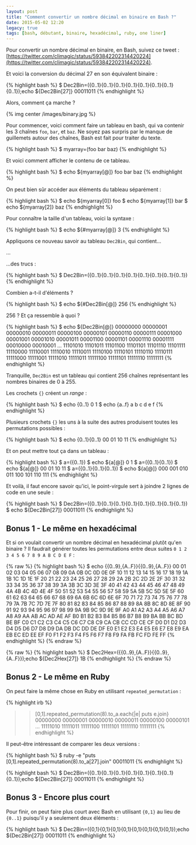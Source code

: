 ```yaml
---
layout: post
title: "Comment convertir un nombre décimal en binaire en Bash ?"
date: 2015-05-02 12:20
legacy: true
tags: [bash, débutant, binaire, hexadécimal, ruby, one liner]
---
```




Pour convertir un nombre décimal en binaire, en Bash, suivez ce tweet&nbsp;:
[https://twitter.com/climagic/status/593842202314420224](https://twitter.com/climagic/status/593842202314420224).

Et voici la conversion du décimal 27 en son équivalent binaire&nbsp;:

{% highlight bash %}
$ Dec2Bin=({0..1}{0..1}{0..1}{0..1}{0..1}{0..1}{0..1}{0..1});echo ${Dec2Bin[27]} 
00011011
{% endhighlight %}

Alors, comment ça marche ?

{% img center /images/binary.jpg %}

<!-- more -->

Pour commencer, voici comment faire un tableau en bash, qui va contenir les 3
chaînes `foo`, `bar`, et `baz`. Ne soyez pas surpris par le manque de guillemets
autour des chaînes, Bash est fait pour traiter du texte.

{% highlight bash %}
$ myarray=(foo bar baz)
{% endhighlight %}

Et voici comment afficher le contenu de ce tableau.

{% highlight bash %}
$ echo ${myarray[@]}
foo bar baz
{% endhighlight %}

On peut bien sûr accéder aux éléments du tableau séparément&nbsp;:

{% highlight bash %}
$ echo ${myarray[0]}
foo
$ echo ${myarray[1]}
bar
$ echo ${myarray[2]}
baz
{% endhighlight %}

Pour connaître la taille d'un tableau, voici la syntaxe&nbsp;:

{% highlight bash %}
$ echo ${#myarray[@]}
3
{% endhighlight %}

Appliquons ce nouveau savoir au tableau `Dec2Bin`, qui contient…

…

…des trucs&nbsp;:

{% highlight bash %}
$ Dec2Bin=({0..1}{0..1}{0..1}{0..1}{0..1}{0..1}{0..1}{0..1})
{% endhighlight %}

Combien a-t-il d'éléments ?

{% highlight bash %}
$ echo ${#Dec2Bin[@]}
256
{% endhighlight %}

256 ? Et ça ressemble à quoi ?

{% highlight bash %}
$ echo ${Dec2Bin[@]}
00000000 00000001 00000010 00000011 00000100 00000101 00000110 00000111 00001000 
00001001 00001010 00001011 00001100 00001101 00001110 00001111 00010000 00010001
...
11101010 11101011 11101100 11101101 11101110 11101111 11110000 11110001 11110010 
11110011 11110100 11110101 11110110 11110111 11111000 11111001 11111010 11111011 
11111100 11111101 11111110 11111111
{% endhighlight %}

Tranquille, `Dec2Bin` est un tableau qui contient 256 chaînes représentant les
nombres binaires de 0 à 255.

Les crochets `{}` créent un *range* :

{% highlight bash %}
$ echo {0..1}
0 1
$ echo {a..f}
a b c d e f
{% endhighlight %}

Plusieurs crochets `{}` les uns à la suite des autres produisent toutes les
permutations possibles&nbsp;:

{% highlight bash %}
$ echo {0..1}{0..1}
00 01 10 11
{% endhighlight %}

Et on peut mettre tout ça dans un tableau&nbsp;:

{% highlight bash %}
$ a=({0..1})
$ echo ${a[@]}
0 1
$ a=({0..1}{0..1})
$ echo ${a[@]}
00 01 10 11
$ a=({0..1}{0..1}{0..1})
$ echo ${a[@]}
000 001 010 011 100 101 110 111
{% endhighlight %}

Et voilà, il faut encore savoir qu'ici, le point-virgule sert à joindre 2 lignes de
code en une seule&nbsp;:

{% highlight bash %}
$ Dec2Bin=({0..1}{0..1}{0..1}{0..1}{0..1}{0..1}{0..1}{0..1})
$ echo ${Dec2Bin[27]}
00011011
{% endhighlight %}

## Bonus 1 - Le même en hexadécimal

Et si on voulait convertir un nombre décimal en hexadécimal plutôt qu'en
binaire ? Il faudrait générer toutes les permutations entre deux suites
`0 1 2 3 4 5 6 7 8 9 A B C D E F`&nbsp;:

{% raw %}
{% highlight bash %}
$ echo {{0..9},{A..F}}{{0..9},{A..F}}
00 01 02 03 04 05 06 07 08 09 0A 0B 0C 0D 0E 0F 10 11 12 13 14 15 16 17 18 19 1A 
1B 1C 1D 1E 1F 20 21 22 23 24 25 26 27 28 29 2A 2B 2C 2D 2E 2F 30 31 32 33 34 35 
36 37 38 39 3A 3B 3C 3D 3E 3F 40 41 42 43 44 45 46 47 48 49 4A 4B 4C 4D 4E 4F 50 
51 52 53 54 55 56 57 58 59 5A 5B 5C 5D 5E 5F 60 61 62 63 64 65 66 67 68 69 6A 6B 
6C 6D 6E 6F 70 71 72 73 74 75 76 77 78 79 7A 7B 7C 7D 7E 7F 80 81 82 83 84 85 86 
87 88 89 8A 8B 8C 8D 8E 8F 90 91 92 93 94 95 96 97 98 99 9A 9B 9C 9D 9E 9F A0 A1 
A2 A3 A4 A5 A6 A7 A8 A9 AA AB AC AD AE AF B0 B1 B2 B3 B4 B5 B6 B7 B8 B9 BA BB BC 
BD BE BF C0 C1 C2 C3 C4 C5 C6 C7 C8 C9 CA CB CC CD CE CF D0 D1 D2 D3 D4 D5 D6 D7 
D8 D9 DA DB DC DD DE DF E0 E1 E2 E3 E4 E5 E6 E7 E8 E9 EA EB EC ED EE EF F0 F1 F2 
F3 F4 F5 F6 F7 F8 F9 FA FB FC FD FE FF
{% endhighlight %}
{% endraw %}

{% raw %}
{% highlight bash %}
$ Dec2Hex=({{0..9},{A..F}}{{0..9},{A..F}});echo ${Dec2Hex[27]}
1B
{% endhighlight %}
{% endraw %}

## Bonus 2 - Le même en Ruby

On peut faire la même chose en Ruby en utilisant `repeated_permutation`&nbsp;:

{% highlight irb %}
>> [0,1].repeated_permutation(8).to_a.each{|e| puts e.join}
00000000
00000001
00000010
00000011
00000100
00000101
...
11111010
11111011
11111100
11111101
11111110
11111111
{% endhighlight %}

Il peut-être intéressant de comparer les deux versions&nbsp;:

{% highlight bash %}
$ ruby -e "puts [0,1].repeated_permutation(8).to_a[27].join"
00011011
{% endhighlight %}

{% highlight bash %}
$ Dec2Bin=({0..1}{0..1}{0..1}{0..1}{0..1}{0..1}{0..1}{0..1});echo ${Dec2Bin[27]} 
00011011
{% endhighlight %}

## Bonus 3 - Encore plus court

Pour finir, on peut faire plus court avec Bash en utilisant `{0,1}` au lieu de
`{0..1}` puisqu'il y a seulement deux éléments&nbsp;:

{% highlight bash %}
$ Dec2Bin=({0,1}{0,1}{0,1}{0,1}{0,1}{0,1}{0,1}{0,1});echo ${Dec2Bin[27]} 
00011011
{% endhighlight %}


